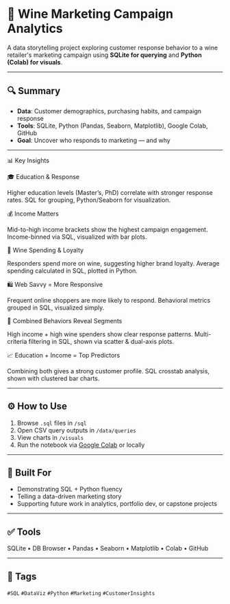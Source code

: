 # 🍷 Wine Marketing Campaign Analytics

A data storytelling project exploring customer response behavior to a wine retailer's marketing campaign using **SQLite for querying** and **Python (Colab) for visuals**.

---

## 🔍 Summary

- **Data**: Customer demographics, purchasing habits, and campaign response
- **Tools**: SQLite, Python (Pandas, Seaborn, Matplotlib), Google Colab, GitHub
- **Goal**: Uncover who responds to marketing — and why

---

📊 Key Insights

🎓 Education & Response

Higher education levels (Master’s, PhD) correlate with stronger response rates.
SQL for grouping, Python/Seaborn for visualization.

💰 Income Matters

Mid-to-high income brackets show the highest campaign engagement.
Income-binned via SQL, visualized with bar plots.

🍷 Wine Spending & Loyalty

Responders spend more on wine, suggesting higher brand loyalty.
Average spending calculated in SQL, plotted in Python.

🛍️ Web Savvy = More Responsive

Frequent online shoppers are more likely to respond.
Behavioral metrics grouped in SQL, visualized simply.

🧠 Combined Behaviors Reveal Segments

High income + high wine spenders show clear response patterns.
Multi-criteria filtering in SQL, shown via scatter & dual-axis plots.

📈 Education + Income = Top Predictors

Combining both gives a strong customer profile.
SQL crosstab analysis, shown with clustered bar charts.

---

## ⚙️ How to Use

1. Browse `.sql` files in `/sql`
2. Open CSV query outputs in `/data/queries`
3. View charts in `/visuals`
5. Run the notebook via [Google Colab](https://colab.research.google.com/) or locally

---

## 📌 Built For

- Demonstrating SQL + Python fluency
- Telling a data-driven marketing story
- Supporting future work in analytics, portfolio dev, or capstone projects

---

## ✅ Tools

SQLite • DB Browser • Pandas • Seaborn • Matplotlib • Colab • GitHub

---

## 📎 Tags

`#SQL` `#DataViz` `#Python` `#Marketing` `#CustomerInsights`



